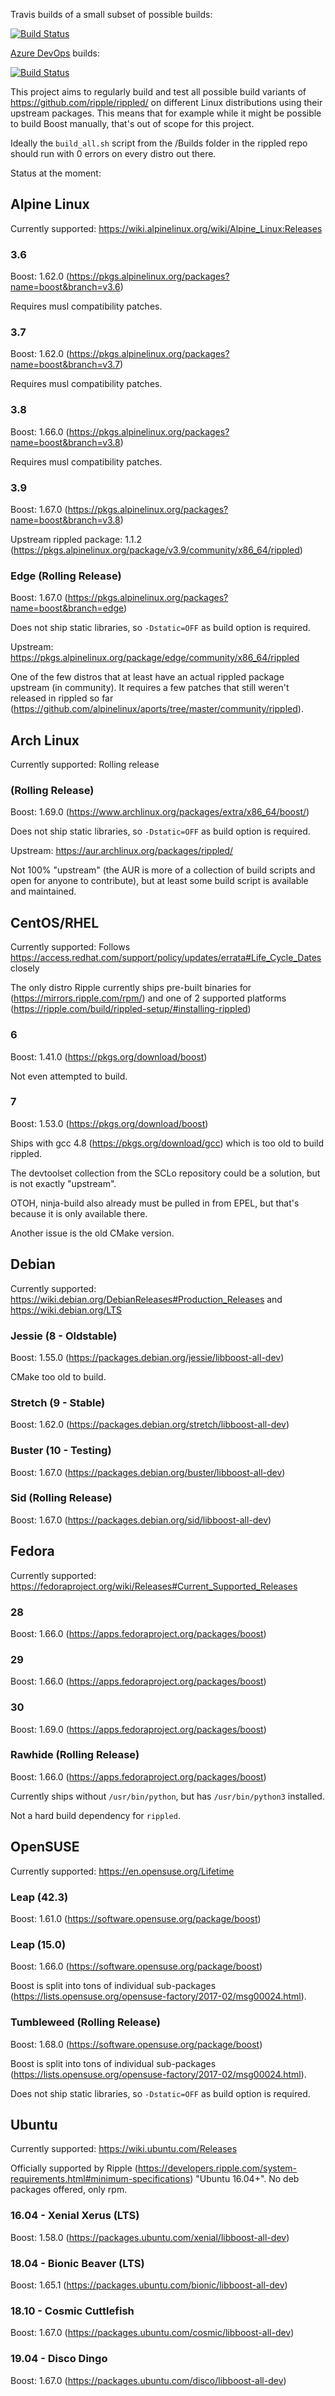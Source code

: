 Travis builds of a small subset of possible builds:

[![Build Status](https://travis-ci.org/MarkusTeufelberger/rippled-distrotest.svg?branch=master)](https://travis-ci.org/MarkusTeufelberger/rippled-distrotest)

[Azure DevOps](https://azure.microsoft.com/en-us/blog/introducing-azure-devops/) builds:

[![Build Status](https://dev.azure.com/markusteufelberger/rippled-distrotest/_apis/build/status/MarkusTeufelberger.rippled-distrotest)](https://dev.azure.com/markusteufelberger/rippled-distrotest/_build/latest?definitionId=1)

This project aims to regularly build and test all possible build variants of
https://github.com/ripple/rippled/ on different Linux distributions using their
upstream packages.
This means that for example while it might be possible to build Boost manually,
that's out of scope for this project.

Ideally the `build_all.sh` script from the /Builds folder in the rippled repo should run with 0 errors on every distro out there.

Status at the moment:

## Alpine Linux

Currently supported: https://wiki.alpinelinux.org/wiki/Alpine_Linux:Releases

### 3.6

Boost: 1.62.0 (https://pkgs.alpinelinux.org/packages?name=boost&branch=v3.6)

Requires musl compatibility patches.

### 3.7

Boost: 1.62.0 (https://pkgs.alpinelinux.org/packages?name=boost&branch=v3.7)

Requires musl compatibility patches.

### 3.8

Boost: 1.66.0 (https://pkgs.alpinelinux.org/packages?name=boost&branch=v3.8)

Requires musl compatibility patches.
### 3.9

Boost: 1.67.0 (https://pkgs.alpinelinux.org/packages?name=boost&branch=v3.8)

Upstream rippled package: 1.1.2 (https://pkgs.alpinelinux.org/package/v3.9/community/x86_64/rippled)

### Edge (Rolling Release)

Boost: 1.67.0 (https://pkgs.alpinelinux.org/packages?name=boost&branch=edge)

Does not ship static libraries, so `-Dstatic=OFF` as build option is required.

Upstream: https://pkgs.alpinelinux.org/package/edge/community/x86_64/rippled

One of the few distros that at least have an actual rippled package upstream (in community).
It requires a few patches that still weren't released in rippled so far (https://github.com/alpinelinux/aports/tree/master/community/rippled).

## Arch Linux

Currently supported: Rolling release

### (Rolling Release)

Boost: 1.69.0 (https://www.archlinux.org/packages/extra/x86_64/boost/)

Does not ship static libraries, so `-Dstatic=OFF` as build option is required.

Upstream: https://aur.archlinux.org/packages/rippled/

Not 100% "upstream" (the AUR is more of a collection of build scripts and open for anyone to contribute), but at least some build script is available and maintained.

## CentOS/RHEL

Currently supported: Follows https://access.redhat.com/support/policy/updates/errata#Life_Cycle_Dates closely

The only distro Ripple currently ships pre-built binaries for (https://mirrors.ripple.com/rpm/) and one of 2 supported platforms (https://ripple.com/build/rippled-setup/#installing-rippled)

### 6

Boost: 1.41.0 (https://pkgs.org/download/boost)

Not even attempted to build.

### 7

Boost: 1.53.0 (https://pkgs.org/download/boost)

Ships with gcc 4.8 (https://pkgs.org/download/gcc) which is too old to build rippled.

The devtoolset collection from the SCLo repository could be a solution, but is not exactly "upstream".

OTOH, ninja-build also already must be pulled in from EPEL, but that's because it is only available there.

Another issue is the old CMake version.

## Debian

Currently supported: https://wiki.debian.org/DebianReleases#Production_Releases and https://wiki.debian.org/LTS

### Jessie (8 - Oldstable)

Boost: 1.55.0 (https://packages.debian.org/jessie/libboost-all-dev)

CMake too old to build.

### Stretch (9 - Stable)

Boost: 1.62.0 (https://packages.debian.org/stretch/libboost-all-dev)

### Buster (10 - Testing)

Boost: 1.67.0 (https://packages.debian.org/buster/libboost-all-dev)

### Sid (Rolling Release)

Boost: 1.67.0 (https://packages.debian.org/sid/libboost-all-dev)

## Fedora

Currently supported: https://fedoraproject.org/wiki/Releases#Current_Supported_Releases

### 28

Boost: 1.66.0 (https://apps.fedoraproject.org/packages/boost)

### 29

Boost: 1.66.0 (https://apps.fedoraproject.org/packages/boost)

### 30

Boost: 1.69.0 (https://apps.fedoraproject.org/packages/boost)

### Rawhide (Rolling Release)

Boost: 1.66.0 (https://apps.fedoraproject.org/packages/boost)

Currently ships without `/usr/bin/python`, but has `/usr/bin/python3` installed.

Not a hard build dependency for `rippled`.

## OpenSUSE

Currently supported: https://en.opensuse.org/Lifetime

### Leap (42.3)

Boost: 1.61.0 (https://software.opensuse.org/package/boost)

### Leap (15.0)

Boost: 1.66.0 (https://software.opensuse.org/package/boost)

Boost is split into tons of individual sub-packages (https://lists.opensuse.org/opensuse-factory/2017-02/msg00024.html).

### Tumbleweed (Rolling Release)

Boost: 1.68.0 (https://software.opensuse.org/package/boost)

Boost is split into tons of individual sub-packages (https://lists.opensuse.org/opensuse-factory/2017-02/msg00024.html).

Does not ship static libraries, so `-Dstatic=OFF` as build option is required.

## Ubuntu

Currently supported: https://wiki.ubuntu.com/Releases

Officially supported by Ripple (https://developers.ripple.com/system-requirements.html#minimum-specifications) "Ubuntu 16.04+".
No deb packages offered, only rpm.

### 16.04 - Xenial Xerus (LTS)

Boost: 1.58.0 (https://packages.ubuntu.com/xenial/libboost-all-dev)

### 18.04 - Bionic Beaver (LTS)

Boost: 1.65.1 (https://packages.ubuntu.com/bionic/libboost-all-dev)

### 18.10 - Cosmic Cuttlefish

Boost: 1.67.0 (https://packages.ubuntu.com/cosmic/libboost-all-dev)

### 19.04 - Disco Dingo

Boost: 1.67.0 (https://packages.ubuntu.com/disco/libboost-all-dev)
